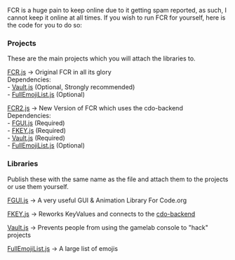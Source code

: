 FCR is a huge pain to keep online due to it getting spam reported, 
as such, I cannot keep it online at all times. If you wish to run 
FCR for yourself, here is the code for you to do so:

<h3>Projects</h3>

These are the main projects which you will attach the libraries to.

[FCR.js](https://github.com/DragonFireGames/Fire-Chat-Room/raw/main/FCR.js) -> Original FCR in all its glory<br>
Dependencies:
<br>- [Vault.js](https://github.com/DragonFireGames/Fire-Chat-Room/raw/main/libraries/Vault.js) (Optional, Strongly recommended)
<br>- [FullEmojiList.js](https://github.com/DragonFireGames/Fire-Chat-Room/raw/main/libraries/FullEmojiList.js) (Optional)

[FCR2.js](https://github.com/DragonFireGames/Fire-Chat-Room/raw/main/FCR2.js) -> New Version of FCR which uses the cdo-backend<br>
Dependencies:
<br>- [FGUI.js](https://github.com/DragonFireGames/Fire-Chat-Room/raw/main/libraries/FGUI.js) (Required)
<br>- [FKEY.js](https://github.com/DragonFireGames/Fire-Chat-Room/raw/main/libraries/FKEY.js) (Required)
<br>- [Vault.js](https://github.com/DragonFireGames/Fire-Chat-Room/raw/main/libraries/Vault.js) (Required)
<br>- [FullEmojiList.js](https://github.com/DragonFireGames/Fire-Chat-Room/raw/main/libraries/FullEmojiList.js) (Optional)

<h3>Libraries</h3>

Publish these with the same name as the file and attach them to the projects or use them yourself.

[FGUI.js](https://github.com/DragonFireGames/Fire-Chat-Room/raw/main/libraries/FGUI.js) -> A very useful GUI & Animation Library For Code.org

[FKEY.js](https://github.com/DragonFireGames/Fire-Chat-Room/raw/main/libraries/FKEY.js) -> Reworks KeyValues and connects to the [cdo-backend](https://github.com/DragonFireGames/cdo-backend)

[Vault.js](https://github.com/DragonFireGames/Fire-Chat-Room/raw/main/libraries/Vault.js) -> Prevents people from using the gamelab console to "hack" projects

[FullEmojiList.js](https://github.com/DragonFireGames/Fire-Chat-Room/raw/main/libraries/FullEmojiList.js) -> A large list of emojis

